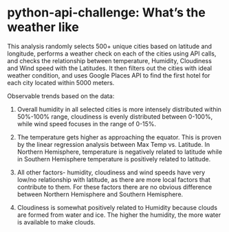 # python-api-challenge: What’s the weather like

This analysis randomly selects 500+ unique cities based on latitude and longitude, performs a weather check on each of the cities using API calls, and checks the relationship between temperature, Humidity, Cloudiness and Wind speed with the Latitudes.
It then filters out the cities with ideal weather condition, and uses Google Places API to find the first hotel for each city located within 5000 meters.

Observable trends based on the data:


1. Overall humidity in all selected cities is more intensely distributed within 50%-100% range, cloudiness is evenly distributed between 0-100%, while wind speed focuses in the range of 0-15%.

2. The temperature gets higher as approaching the equator. This is proven by the linear regression analysis between Max Temp vs. Latitude. In Northern Hemisphere, temperature is negatively related to latitude while in Southern Hemisphere temperature is positively related to latitude.

3. All other factors- humidity, cloudiness and wind speeds have very low/no relationship with latitude, as there are more local factors that contribute to them. For these factors there are no obvious difference between Northern Hemisphere and Southern Hemisphere.

4. Cloudiness is somewhat positively related to Humidity because clouds are formed from water and ice. The higher the humidity, the more water is available to make clouds.
